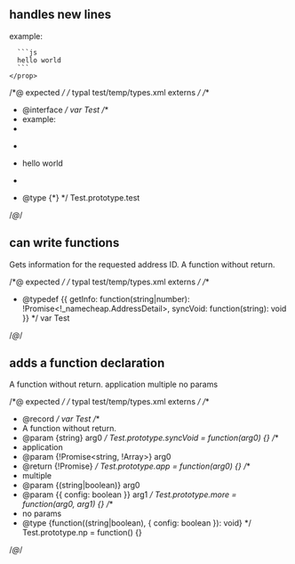 ## handles new lines
<types>
  <type interface name="Test">
    <prop name="test">
      example:

      ```js
      hello world
      ```
    </prop>
  </type>
</types>

/*@ expected */
/* typal test/temp/types.xml externs */
/**
 * @interface
 */
var Test
/**
 * example:
 *
 * ```js
 * hello world
 * ```
 * @type {*}
 */
Test.prototype.test

/*@*/

## can write functions
<types>
  <type name="Test">
    <function async args="string|number" return="!_namecheap.AddressDetail" name="getInfo">
      Gets information for the requested address ID.
    </function>
    <fn args="string" name="syncVoid">
      A function without return.
    </fn>
  </type>
</types>

/*@ expected */
/* typal test/temp/types.xml externs */
/**
 * @typedef {{ getInfo: function(string|number): !Promise<!_namecheap.AddressDetail>, syncVoid: function(string): void }}
 */
var Test

/*@*/

## adds a function declaration
<types>
  <type record name="Test">
    <fn args="string" name="syncVoid">
      A function without return.
    </fn>
    <fn async args="!Promise<string, !Array<boolean>>" name="app">
      application
    </fn>
    <fn args="(string|boolean), { config: boolean }" name="more">
      multiple
    </fn>
    <fn noParams args="(string|boolean), { config: boolean }" name="np">
      no params
    </fn>
  </type>
</types>

/*@ expected */
/* typal test/temp/types.xml externs */
/**
 * @record
 */
var Test
/**
 * A function without return.
 * @param {string} arg0
 */
Test.prototype.syncVoid = function(arg0) {}
/**
 * application
 * @param {!Promise<string, !Array<boolean>>} arg0
 * @return {!Promise}
 */
Test.prototype.app = function(arg0) {}
/**
 * multiple
 * @param {(string|boolean)} arg0
 * @param {{ config: boolean }} arg1
 */
Test.prototype.more = function(arg0, arg1) {}
/**
 * no params
 * @type {function((string|boolean), { config: boolean }): void}
 */
Test.prototype.np = function() {}

/*@*/